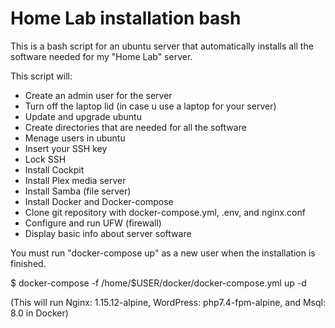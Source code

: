 # Home Lab installation bash

This is a bash script for an ubuntu server that automatically installs all the software needed for my "Home Lab" server.

This script will:
   - Create an admin user for the server
   - Turn off the laptop lid (in case u use a laptop for your server)
   - Update and upgrade ubuntu
   - Create directories that are needed for all the software
   - Menage users in ubuntu
   - Insert your SSH key
   - Lock SSH
   - Install Cockpit
   - Install Plex media server
   - Install Samba (file server)
   - Install Docker and Docker-compose
   - Clone git repository with docker-compose.yml, .env, and nginx.conf
   - Configure and run UFW (firewall)
   - Display basic info about server software

You must run "docker-compose up" as a new user when the installation is finished.

$ docker-compose -f /home/$USER/docker/docker-compose.yml up -d

(This will run Nginx: 1.15.12-alpine, WordPress: php7.4-fpm-alpine, and Msql: 8.0 in Docker)

